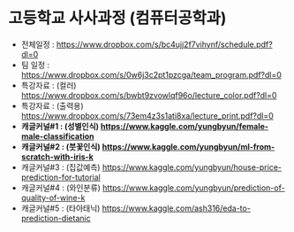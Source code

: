 # 고등학교 사사과정 (컴퓨터공학과)
* 전체일정 : https://www.dropbox.com/s/bc4ujj2f7vihynf/schedule.pdf?dl=0
* 팀 일정 : https://www.dropbox.com/s/0w6j3c2pt1pzcga/team_program.pdf?dl=0
* 특강자료 : (컬러) https://www.dropbox.com/s/bwbt9zvowlqf96o/lecture_color.pdf?dl=0
* 특강자료 : (출력용) https://www.dropbox.com/s/73em4z3s1ati8xa/lecture_print.pdf?dl=0
* **캐글커널#1 : (성별인식) https://www.kaggle.com/yungbyun/female-male-classification**
* **캐글커널#2 : (붓꽃인식) https://www.kaggle.com/yungbyun/ml-from-scratch-with-iris-k**
* 캐글커널#3 : (집값예측) https://www.kaggle.com/yungbyun/house-price-prediction-for-tutorial
* 캐글커널#4 : (와인분류) https://www.kaggle.com/yungbyun/prediction-of-quality-of-wine-k
* 캐글커널#5 : (타아태닉) https://www.kaggle.com/ash316/eda-to-prediction-dietanic
